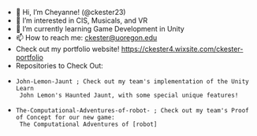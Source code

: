 - 👋 Hi, I’m Cheyanne! (@ckester23)
- 👀 I’m interested in CIS, Musicals, and VR
- 🌱 I’m currently learning Game Development in Unity
- 📫 How to reach me: ckester@uoregon.edu
- Check out my portfolio website! https://ckester4.wixsite.com/ckester-portfolio 
- Repositories to Check Out:
-     John-Lemon-Jaunt ; Check out my team's implementation of the Unity Learn
       John Lemon's Haunted Jaunt, with some special unique features!
-     The-Computational-Adventures-of-robot- ; Check out my team's Proof of Concept for our new game: 
       The Computational Adventures of [robot]
<!---
ckester23/ckester23 is a ✨ special ✨ repository because its `README.md` (this file) appears on your GitHub profile.
You can click the Preview link to take a look at your changes.
--->
